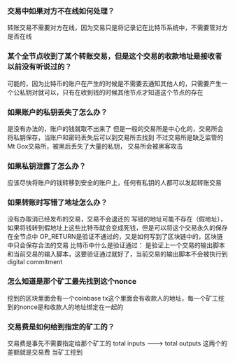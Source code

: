 ### 交易中如果对方不在线如何处理？
转账交易不需要对方在线，因为交易只是将记录记在比特币系统中，不需要管对方是否在线
### 某个全节点收到了某个转账交易，但是这个交易的收款地址是接收者以前没有听说过的？
可能的，因为比特币的账户在产生的时候是不需要去通知其他人的，只需要产生一个公私钥对就可以，只有在收到钱的时候其他节点才知道这个节点的存在
### 如果账户的私钥丢失了怎么办？
是没有办法的，账户的钱就取不出来了
但是一般的交易所是中心化的，交易所会将私钥保存，当账户和密码丢失后可以到交易所去找到
不过交易所是缺乏监管的
Mt Gox交易所，被黑后丢失了大量的私钥， 交易所会被黑客攻击
### 如果私钥泄露了怎么办？
应该尽快将账户的钱转移到安全的账户上，任何有私钥的人都可以发起转账交易
### 如果转账时写错了地址怎么办？
没有办取消已经发布的交易，交易不会退还的
写错的地址可能不存在（假地址），如果将钱转到假地址上这些比特币就会变成死钱，但是可以将这个交易永久的保存在全节点中
OP_RETURN是验证不通过的，又是如何写到了区块链中的，区块链中只会保存合法的交易
比特币中什么是验证通过：
	是验证上一个交易的输出脚本和当前交易的输入脚本，这要验证通过就好了，当前交易的输出脚本不会被执行到
digital commitment
### 怎么知道是那个矿工最先找到这个nonce
挖到的区块里面会有一个coinbase tx这个里面会有收款人的地址，每一个矿工挖到的nonce是和收款人的地址绑定在一起的
### 交易费是如何给到指定的矿工的？
交易费是事先不需要指定给那个矿工的
total inputs  ---> total outputs 这两个的差额就是交易费
当矿工挖到